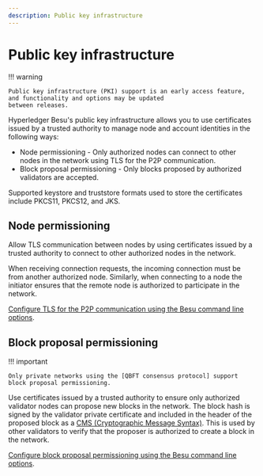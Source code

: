 ```yaml
---
description: Public key infrastructure
---
```


# Public key infrastructure

!!! warning

    Public key infrastructure (PKI) support is an early access feature, and functionality and options may be updated
    between releases.

Hyperledger Besu's public key infrastructure allows you to use certificates issued by a trusted authority to manage
node and account identities in the following ways:

* Node permissioning - Only authorized nodes can connect to other nodes in the network using TLS for the P2P
    communication.
* Block proposal permissioning - Only blocks proposed by authorized validators are accepted.

Supported keystore and truststore formats used to store the certificates include PKCS11, PKCS12, and JKS.

## Node permissioning

Allow TLS communication between nodes by using certificates issued by a trusted authority to connect to other
authorized nodes in the network.

When receiving connection requests, the incoming connection must be from another authorized node. Similarly, when
connecting to a node the initiator ensures that the remote node is authorized to participate in the network.

[Configure TLS for the P2P communication using the Besu command line options](../how-to/configure/tls/p2p.md).

## Block proposal permissioning

!!! important

    Only private networks using the [QBFT consensus protocol] support block proposal permissioning.

Use certificates issued by a trusted authority to ensure only authorized validator nodes can propose new blocks in the
network. The block hash is signed by the validator private certificate and included in the header of the proposed block
as a [CMS (Cryptographic Message Syntax)]. This is used by other validators to verify that the proposer is authorized
to create a block in the network.

[Configure block proposal permissioning using the Besu command line options](../how-to/configure/block-proposal-permissioning.md).

[QBFT consensus protocol]: ../how-to/configure/consensus/qbft.md
[CMS (Cryptographic Message Syntax)]: https://en.wikipedia.org/wiki/Cryptographic_Message_Syntax
